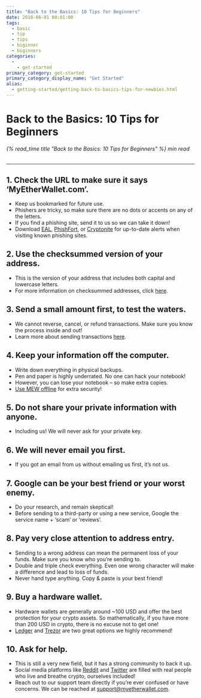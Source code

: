 ```yaml
---
title: "Back to the Basics: 10 Tips for Beginners"
date: 2018-06-01 00:01:00
tags:
  - basic
  - tip
  - tips
  - biginner
  - biginners
categories:
  - 
    - get-started
primary_category: get-started
primary_category_display_name: "Get Started"
alias:
  - getting-started/getting-back-to-basics-tips-for-newbies.html
---
```



# **Back to the Basics: 10 Tips for Beginners**

###### {% read_time title "Back to the Basics: 10 Tips for Beginners" %} min read

* * *

## **1. Check the URL to make sure it says ‘MyEtherWallet.com’.**

* Keep us bookmarked for future use.
* Phishers are tricky, so make sure there are no dots or accents on any of the letters.
* If you find a phishing site, send it to us so we can take it down!
* Download [EAL](https://chrome.google.com/webstore/detail/etheraddresslookup/pdknmigbbbhmllnmgdfalmedcmcefdfn), [PhishFort](https://chrome.google.com/webstore/detail/phishfort-protect/bdiohckpogchppdldbckcdjlklanhkfc), or [Cryptonite](https://chrome.google.com/webstore/detail/cryptonite-by-metacert/keghdcpemohlojlglbiegihkljkgnige) for up-to-date alerts when visiting known phishing sites.

## **2. Use the checksummed version of your address.**

* This is the version of your address that includes both capital and lowercase letters.
* For more information on checksummed addresses, click [here](/@@@@@@/common-issues/not-checksummed/).

## **3. Send a small amount first, to test the waters.**

* We cannot reverse, cancel, or refund transactions. Make sure you know the process inside and out!
* Learn more about sending transactions [here](/@@@@@@/transactions/how-to-send-a-transaction/).

## **4. Keep your information off the computer.**

* Write down everything in physical backups.
* Pen and paper is highly underrated. No one can hack your notebook!
* However, you can lose your notebook – so make extra copies.
* [Use MEW offline](/@@@@@@/offline/offline-mew-looks-weird/) for extra security!

## **5. Do not share your private information with anyone.**

* Including us! We will never ask for your private key.

## **6. We will never email you first.**

* If you got an email from us without emailing us first, it’s not us.

## **7. Google can be your best friend or your worst enemy.**

* Do your research, and remain skeptical!
* Before sending to a third-party or using a new service, Google the service name + ‘scam’ or ‘reviews’.

## **8. Pay very close attention to address entry.**

* Sending to a wrong address can mean the permanent loss of your funds. Make sure you know who you’re sending to.
* Double and triple check everything. Even one wrong character will make a difference and lead to loss of funds.
* Never hand type anything. Copy & paste is your best friend!

## **9. Buy a hardware wallet.**

* Hardware wallets are generally around ~100 USD and offer the best protection for your crypto assets. So mathematically, if you have more than 200 USD in crypto, there is no excuse not to get one!
* [Ledger](https://www.ledger.com/?r=fa4b) and [Trezor](https://trezor.io/?offer_id=12&aff_id=2029) are two great options we highly recommend!

## **10. Ask for help.**

* This is still a very new field, but it has a strong community to back it up.
* Social media platforms like [Reddit](https://www.reddit.com/r/MyEtherWallet/) and [Twitter](https://twitter.com/myetherwallet) are filled with real people who live and breathe crypto, ourselves included!
* Reach out to our support team directly if you’re ever confused or have concerns. We can be reached at support@myetherwallet.com.